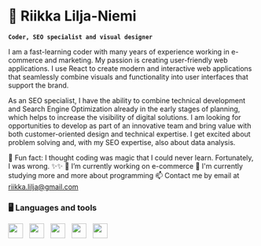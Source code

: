 # 🍒 Riikka Lilja-Niemi

**`Coder, SEO specialist and visual designer`**

I am a fast-learning coder with many years of experience working in e-commerce and marketing. My passion is creating user-friendly web applications. I use React to create modern and interactive web applications that seamlessly combine visuals and functionality into user interfaces that support the brand.

As an SEO specialist, I have the ability to combine technical development and Search Engine Optimization already in the early stages of planning, which helps to increase the visibility of digital solutions. I am looking for opportunities to develop as part of an innovative team and bring value with both customer-oriented design and technical expertise. I get excited about problem solving and, with my SEO expertise, also about data analysis.

🔮 Fun fact: I thought coding was magic that I could never learn. Fortunately, I was wrong. ✨✨
🔭 I’m currently working on e-commerce
🌱 I'm currently studying more and more about programming
📫 Contact me by email at riikka.lilja@gmail.com

### 🖥️ Languages and tools

<img align="left" width="30px" style="padding-right:10px;" src="https://cdn.jsdelivr.net/gh/devicons/devicon@latest/icons/javascript/javascript-original.svg" />
<img align="left" width="30px" style="padding-right:10px;" src="https://cdn.jsdelivr.net/gh/devicons/devicon@latest/icons/html5/html5-original.svg" />
<img align="left" width="30px" style="padding-right:10px;" src="https://cdn.jsdelivr.net/gh/devicons/devicon@latest/icons/css3/css3-original.svg" />
<img align="left" width="30px" style="padding-right:10px;" src="https://cdn.jsdelivr.net/gh/devicons/devicon@latest/icons/react/react-original.svg" />
<img align="left" width="30px" style="padding-right:10px;" src="https://cdn.jsdelivr.net/gh/devicons/devicon@latest/icons/github/github-original.svg" />
</br>

          
          
          

<!--
**riikkaln/riikkaln** is a ✨ _special_ ✨ repository because its `README.md` (this file) appears on your GitHub profile.

Here are some ideas to get you started:

- 🔭 I’m currently working on ...
- 🌱 I’m currently learning ...
- 👯 I’m looking to collaborate on ...
- 🤔 I’m looking for help with ...
- 💬 Ask me about ...
- 📫 How to reach me: ...
- 😄 Pronouns: ...
- ⚡ Fun fact: I thought coding was magic that I could never learn.
-->
